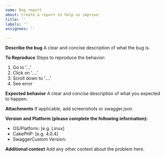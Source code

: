 ```yaml
---
name: Bug report
about: Create a report to help us improve
title: ''
labels: ''
assignees: ''

---
```


**Describe the bug**
A clear and concise description of what the bug is.

**To Reproduce**
Steps to reproduce the behavior:
1. Go to '...'
2. Click on '....'
3. Scroll down to '....'
4. See error

**Expected behavior**
A clear and concise description of what you expected to happen.

**Attachments**
If applicable, add screenshots or swagger.json

**Version and Platform (please complete the following information):**
 - OS/Platform: [e.g. Linux]
 - CakePHP: [e.g. 4.0.4]
 - SwaggerCustom Version:

**Additional context**
Add any other context about the problem here.
